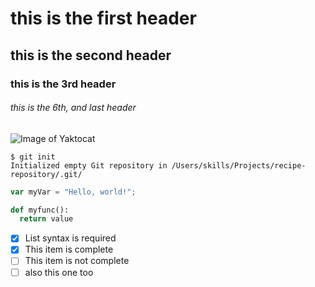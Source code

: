# this is the first header
## this is the second header
### this is the 3rd header
###### this is the 6th, and last header
![Image of Yaktocat](https://octodex.github.com/images/yaktocat.png)

```
$ git init
Initialized empty Git repository in /Users/skills/Projects/recipe-repository/.git/
```
```javascript
var myVar = "Hello, world!";
```
```python
def myfunc():
  return value
```
- [x] List syntax is required
- [x] This item is complete
- [ ] This item is not complete
- [ ] also this one too
